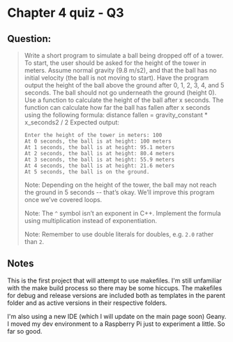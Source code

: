# Chapter 4 quiz - Q3
## Question: 
> Write a short program to simulate a ball being dropped off of a tower. To start, the user should be asked for the height of the tower in meters. Assume normal gravity (9.8 m/s2), and that the ball has no initial velocity (the ball is not moving to start). Have the program output the height of the ball above the ground after 0, 1, 2, 3, 4, and 5 seconds. The ball should not go underneath the ground (height 0).
> Use a function to calculate the height of the ball after x seconds. The function can calculate how far the ball has fallen after x seconds using the following formula: distance fallen = gravity_constant * x_seconds2 / 2
> Expected output:
> ```
> Enter the height of the tower in meters: 100
> At 0 seconds, the ball is at height: 100 meters
> At 1 seconds, the ball is at height: 95.1 meters
> At 2 seconds, the ball is at height: 80.4 meters
> At 3 seconds, the ball is at height: 55.9 meters
> At 4 seconds, the ball is at height: 21.6 meters
> At 5 seconds, the ball is on the ground.
> ```
> 
> Note: Depending on the height of the tower, the ball may not reach the ground in 5 seconds -- that’s okay. We’ll improve this program once we’ve covered loops.
> 
> Note: The `^` symbol isn’t an exponent in C++. Implement the formula using multiplication instead of exponentiation.
> 
> Note: Remember to use double literals for doubles, e.g. `2.0` rather than `2`.

## Notes
This is the first project that will attempt to use makefiles. I'm still unfamiliar with the make build process so there may be some hiccups. The makefiles for debug and release versions are included both as templates in the parent folder and as active versions in their respective folders. 

I'm also using a new IDE (which I will update on the main page soon) Geany. I moved my dev environment to a Raspberry Pi just to experiment a little. So far so good.

